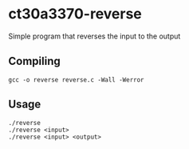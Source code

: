 # ct30a3370-reverse
Simple program that reverses the input to the output

## Compiling
```
gcc -o reverse reverse.c -Wall -Werror
```

## Usage

```
./reverse
./reverse <input>
./reverse <input> <output>
```
